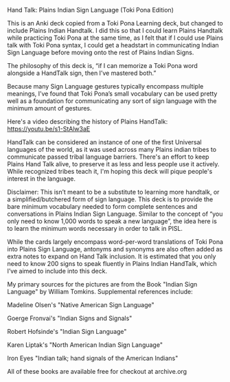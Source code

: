 Hand Talk: Plains Indian Sign Language (Toki Pona Edition)

This is an Anki deck copied from a Toki Pona Learning deck, but changed to include Plains Indian Handtalk. I did this so that I could learn Plains Handtalk while practicing Toki Pona at the same time, as I felt that if I could use Plains talk with Toki Pona syntax, I could get a headstart in communicating Indian Sign Language before moving onto the rest of Plains Indian Signs.

The philosophy of this deck is, “if I can memorize a Toki Pona word alongside a HandTalk sign, then I’ve mastered both.”

Because many Sign Language gestures typically encompass multiple meanings, I’ve found that Toki Pona’s small vocabulary can be used pretty well as a foundation for communicating any sort of sign language with the minimum amount of gestures.

Here's a video describing the history of Plains HandTalk: https://youtu.be/s1-StAlw3aE

HandTalk can be considered an instance of one of the first Universal languages of the world, as it was used across many Plains indian tribes to communicate passed tribal language barriers. There's an effort to keep Plains Hand Talk alive, to preserve it as less and less people use it actively. While recognized tribes teach it, I'm hoping this deck will pique people's interest in the language.

Disclaimer: This isn’t meant to be a substitute to learning more handtalk, or a simplified/butchered form of sign language. This deck is to provide the bare minimum vocabulary needed to form complete sentences and conversations in Plains Indian Sign Language. Similar to the concept of “you only need to know 1,000 words to speak a new language”, the idea here is to learn the minimum words necessary in order to talk in PISL.

While the cards largely encompass word-per-word translations of Toki Pona into Plains Sign Language, antonyms and synonyms are also often added as extra notes to expand on Hand Talk inclusion. It is estimated that you only need to know 200 signs to speak fluently in Plains Indian HandTalk, which I’ve aimed to include into this deck.

My primary sources for the pictures are from the Book "Indian Sign Language" by William Tomkins. Supplemental references include:

Madeline Olsen's "Native American Sign Language"

Goerge Fronvai's "Indian Signs and Signals"

Robert Hofsinde's "Indian Sign Language"

Karen Liptak's "North American Indian Sign Language"

Iron Eyes "Indian talk; hand signals of the American Indians"

All of these books are available free for checkout at archive.org
